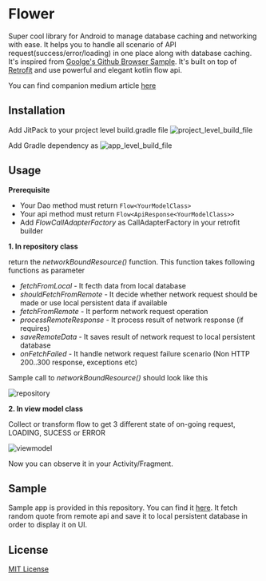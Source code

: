 # Flower
Super cool library for Android to manage database caching and networking with ease. It helps you to handle all scenario of API request(success/error/loading) in one place along with database caching. It's inspired from [Goolge's Github Browser Sample](https://github.com/android/architecture-components-samples/tree/master/GithubBrowserSample/). It's built on top of [Retrofit](https://github.com/square/retrofit) and use powerful and elegant kotlin flow api.

You can find companion medium article [here](https://medium.com/@hadiyarajesh/android-networking-and-database-caching-in-2020-mvvm-retrofit-room-flow-35b4f897d46a)

## Installation
Add JitPack to your project level build.gradle file
![project_level_build_file](https://user-images.githubusercontent.com/12107428/86232749-0aeb7f80-bbb2-11ea-8740-2e1f6815ed9b.png)

Add Gradle dependency as
![app_level_build_file](https://user-images.githubusercontent.com/12107428/86232882-3ec6a500-bbb2-11ea-9100-bee693685640.png)

## Usage

**Prerequisite**
- Your Dao method must return ```Flow<YourModelClass>```
- Your api method must return ```Flow<ApiResponse<YourModelClass>>```
- Add *FlowCallAdapterFactory* as CallAdapterFactory in your retrofit builder


**1. In repository class**

return the *networkBoundResource()* function. This function takes following functions as parameter 

- *fetchFromLocal* - It fecth data from local database
- *shouldFetchFromRemote* - It decide whether network request should be made or use local persistent data if available
- *fetchFromRemote* - It perform network request operation
- *processRemoteResponse* - It process result of network response (if requires)
- *saveRemoteData* - It saves result of network request to local persistent database
- *onFetchFailed* - It handle network request failure scenario (Non HTTP 200..300 response, exceptions etc)

Sample call to *networkBoundResource()* should look like this

![repository](https://user-images.githubusercontent.com/12107428/86232500-a92b1580-bbb1-11ea-8083-0cde6a743dbb.png)


**2. In view model class**

Collect or transform flow to get 3 different state of on-going request, LOADING, SUCESS or ERROR

![viewmodel](https://user-images.githubusercontent.com/12107428/86232603-ce1f8880-bbb1-11ea-956a-fecf3b9484b8.png)

Now you can observe it in your Activity/Fragment.

## Sample
Sample app is provided in this repository. You can find it [here](https://github.com/hadiyarajesh/flower/tree/master/app/src/main/java/com/hadiyarajesh/flowersample).
It fetch random quote from remote api and save it to local persistent database in order to display it on UI.

## License
[MIT License](https://github.com/hadiyarajesh/flower/blob/master/LICENSE)
